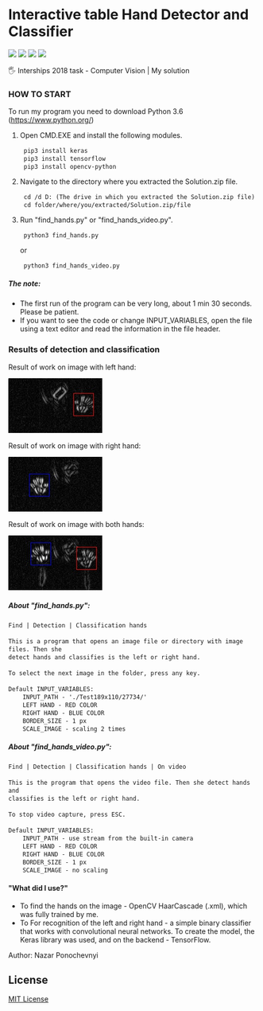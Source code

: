 # Interactive table Hand Detector and Classifier

![](https://img.shields.io/badge/-status:wip-5319e7.svg)
![](https://img.shields.io/github/license/NazarPonochevnyi/Interactive-table-Hand-Detector-and-Classifier)
![](https://img.shields.io/github/languages/code-size/NazarPonochevnyi/Interactive-table-Hand-Detector-and-Classifier)
![](https://img.shields.io/github/last-commit/NazarPonochevnyi/Interactive-table-Hand-Detector-and-Classifier)

🖐️ Interships 2018 task - Computer Vision | My solution

### HOW TO START

To run my program you need to download Python 3.6
(https://www.python.org/)

1. Open CMD.EXE and install the following modules.

        pip3 install keras
        pip3 install tensorflow
        pip3 install opencv-python
2. Navigate to the directory where you extracted the Solution.zip file.

        cd /d D: (The drive in which you extracted the Solution.zip file)
        cd folder/where/you/extracted/Solution.zip/file
3. Run "find_hands.py" or "find_hands_video.py".

        python3 find_hands.py
      or

        python3 find_hands_video.py

##### The note:
* The first run of the program can be very long, about 1 min 30 seconds. Please be patient.
* If you want to see the code or change INPUT_VARIABLES, open the file using a text editor and read the information in the file header.

### Results of detection and classification

Result of work on image with left hand:

![Result of work on image with left hand](https://github.com/NazarPonochevnyi/Interactive-table-Hand-Detector-and-Classifier/blob/master/z_results/test_left.jpg)

Result of work on image with right hand:

![Result of work on image with right hand](https://github.com/NazarPonochevnyi/Interactive-table-Hand-Detector-and-Classifier/blob/master/z_results/test_right.jpg)

Result of work on image with both hands:

![Result of work on image with both hands](https://github.com/NazarPonochevnyi/Interactive-table-Hand-Detector-and-Classifier/blob/master/z_results/test_both.jpg)

##### About "find_hands.py":
    Find | Detection | Classification hands

    This is a program that opens an image file or directory with image files. Then she
    detect hands and classifies is the left or right hand.
    
    To select the next image in the folder, press any key.

    Default INPUT_VARIABLES:
        INPUT_PATH - './Test189x110/27734/'
        LEFT HAND - RED COLOR
        RIGHT HAND - BLUE COLOR
        BORDER_SIZE - 1 px
        SCALE_IMAGE - scaling 2 times

##### About "find_hands_video.py":
    Find | Detection | Classification hands | On video

    This is the program that opens the video file. Then she detect hands and
    classifies is the left or right hand.
    
    To stop video capture, press ESC.

    Default INPUT_VARIABLES:
        INPUT_PATH - use stream from the built-in camera
        LEFT HAND - RED COLOR
        RIGHT HAND - BLUE COLOR
        BORDER_SIZE - 1 px
        SCALE_IMAGE - no scaling

#### "What did I use?"
* To find the hands on the image - OpenCV HaarCascade (.xml), which was fully trained by me.
* To For recognition of the left and right hand - a simple binary classifier that works with convolutional neural networks. To create the model, the Keras library was used, and on the backend - TensorFlow.

Author: Nazar Ponochevnyi

## License
[MIT License](./LICENSE)
